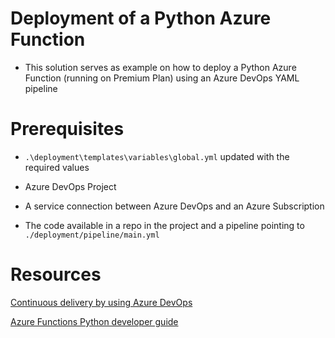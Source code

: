 # Deployment of a Python Azure Function

- This solution serves as example on how to deploy a Python Azure Function (running on Premium Plan) using an Azure DevOps YAML pipeline

# Prerequisites

- `.\deployment\templates\variables\global.yml` updated with the required values

- Azure DevOps Project

- A service connection between Azure DevOps and an Azure Subscription

- The code available in a repo in the project and a pipeline pointing to `./deployment/pipeline/main.yml`



# Resources

[Continuous delivery by using Azure DevOps](https://docs.microsoft.com/en-us/azure/azure-functions/functions-how-to-azure-devops?tabs=python)

[Azure Functions Python developer guide](https://docs.microsoft.com/en-us/azure/azure-functions/functions-reference-python)